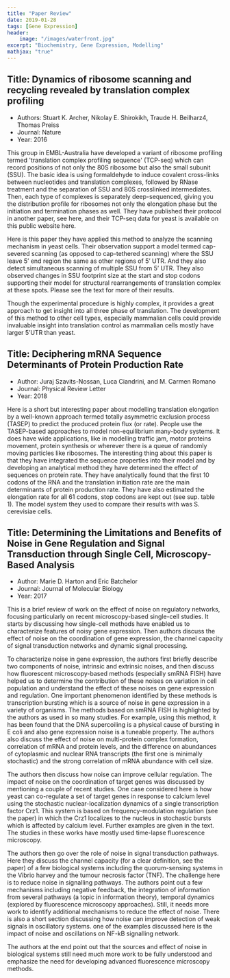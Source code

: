 ```yaml
---
title: "Paper Review"
date: 2019-01-28
tags: [Gene Expression]
header: 
    image: "/images/waterfront.jpg"
excerpt: "Biochemistry, Gene Expression, Modelling"
mathjax: "true"
---
```

## Title: Dynamics of ribosome scanning and recycling revealed by translation complex profiling
- Authors: Stuart K. Archer, Nikolay E. Shirokikh, Traude H. Beilharz4, Thomas Preiss
- Journal: Nature
- Year: 2016


This group in EMBL-Australia have developed a variant of ribosome profiling termed 'translation complex profiling sequence' (TCP-seq) which can record positions of not only the 80S ribosome but also the small subunit (SSU). The basic idea is using formaldehyde to induce covalent cross-links between nucleotides and translation complexes, followed by RNase treatment and the separation of SSU and 80S crosslinked intermediates. Then, each type of complexes is separately deep-sequenced, giving you the distribution profile for ribosomes not only the elongation phase but the initiation and termination phases as well. They have published their protocol in another paper, see here, and their TCP-seq data for yeast is available on this public website here.


Here is this paper they have applied this method to analyze the scanning mechanism in yeast cells. Their observation support a model termed cap-severed scanning (as opposed to cap-tethered scanning) where the SSU leave 5’ end region the same as other regions of 5’ UTR. And they also detect simultaneous scanning of multiple SSU from 5’ UTR. They also observed changes in SSU footprint size at the start and stop codons supporting their model for structural rearrangements of translation complex at these spots. Please see the text for more of their results.



Though the experimental procedure is highly complex, it provides a great approach to get insight into all three phase of translation. The development of this method to other cell types, especially mammalian cells could provide invaluable insight into translation control as mammalian cells mostly have larger 5’UTR than yeast.

## Title: Deciphering mRNA Sequence Determinants of Protein Production Rate
- Author: Juraj Szavits-Nossan, Luca Ciandrini, and M. Carmen Romano
- Journal: Physical Review Letter
- Year: 2018 

Here is a short but interesting paper about modelling translation elongation by a well-known approach termed totally asymmetric exclusion process (TASEP) to predict the produced protein flux (or rate). People use the TASEP-based approaches to model non-equilibrium many-body systems. It does have wide applications, like in modelling traffic jam, motor proteins movement, protein synthesis or wherever there is a queue of randomly moving particles like ribosomes.  The interesting thing about this paper is that they have integrated the sequence properties into their model and by developing an analytical method they have determined the effect of sequences on protein rate. They have analytically found that the first 10 codons of the RNA and the translation initiation rate are the main determinants of protein production rate.  They have also estimated the elongation rate for all 61 codons, stop codons are kept out (see sup. table 1). The model system they used to compare their results with was S. cerevisiae cells.

## Title: Determining the Limitations and Benefits of Noise in Gene Regulation and Signal Transduction through Single Cell, Microscopy-Based Analysis
- Author: Marie D. Harton and Eric Batchelor
- Journal: Journal of Molecular Biology
- Year: 2017

This is a brief review of work on the effect of noise on regulatory networks, focusing particularly on recent microscopy-based single-cell studies. It starts by discussing how single-cell methods have enabled us to characterize features of noisy gene expression. Then authors discuss the effect of noise on the coordination of gene expression, the channel capacity of signal transduction networks and dynamic signal processing. 

To characterize noise in gene expression, the authors first briefly describe two components of noise, intrinsic and extrinsic noises, and then discuss how fluorescent microscopy-based methods (especially smRNA FISH) have helped us to determine the contribution of these noises on variation in cell population and understand the effect of these noises on gene expression and regulation. One important phenomenon identified by these methods is transcription bursting which is a source of noise in gene expression in a variety of organisms. The methods based on smRNA FISH is highlighted by the authors as used in so many studies. For example, using this method, it has been found that the DNA supercoiling is a physical cause of bursting in E coli and also gene expression noise is a tuneable property. The authors also discuss the effect of noise on multi-protein complex formation, correlation of mRNA and protein levels, and the difference on abundances of cytoplasmic and nuclear RNA transcripts (the first one is minimally stochastic) and the strong correlation of mRNA abundance with cell size. 

The authors then discuss how noise can improve cellular regulation. The impact of noise on the coordination of target genes was discussed by mentioning a couple of recent studies. One case considered here is how yeast can co-regulate a set of target genes in response to calcium level using the stochastic nuclear-localization dynamics of a single transcription factor Crz1. This system is based on frequency-modulation regulation (see the paper) in which the Crz1 localizes to the nucleus in stochastic bursts which is affected by calcium level. Further examples are given in the text. The studies in these works have mostly used time-lapse fluorescence microscopy.     

The authors then go over the role of noise in signal transduction pathways. Here they discuss the channel capacity (for a clear definition, see the paper) of a few biological systems including the quorum-sensing systems in the Vibrio harvey and the tumour necrosis factor (TNF). The challenge here is to reduce noise in signalling pathways. The authors point out a few mechanisms including negative feedback, the integration of information from several pathways (a topic in information theory), temporal dynamics (explored by fluorescence microscopy approaches). Still, it needs more work to identify additional mechanisms to reduce the effect of noise. There is also a short section discussing how noise can improve detection of weak signals in oscillatory systems. one of the examples discussed here is the impact of noise and oscillations on NF-kB signalling network.  

The authors at the end point out that the sources and effect of noise in biological systems still need much more work to be fully understood and emphasize the need for developing advanced fluorescence microscopy methods.


